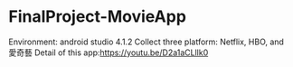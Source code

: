 # FinalProject-MovieApp
Environment: android studio 4.1.2
Collect three platform: Netflix, HBO, and 愛奇藝
Detail of this app:https://youtu.be/D2a1aCLllk0
